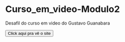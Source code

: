 # Curso_em_video-Modulo2
 Desafil do curso em video do Gustavo Guanabara

<a href="https://slva643.github.io/Curso_em_video-Modulo2/ex22desafil/android-site.html"><button type="button">Click aqui pra vê o site</button></a>

